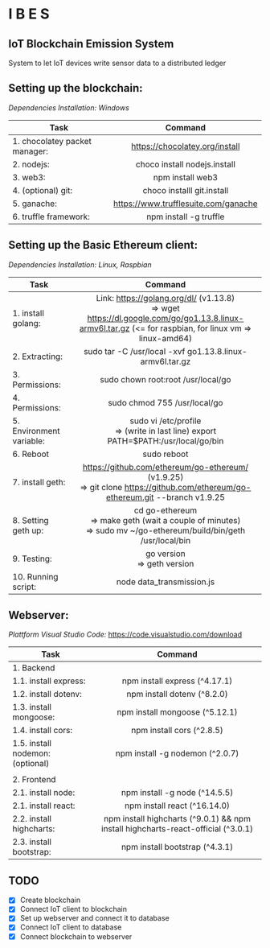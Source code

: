 # I B E S 
## IoT Blockchain Emission System
System to let IoT devices write sensor data to a distributed ledger

## Setting up the blockchain:
_Dependencies Installation: Windows_

| Task                           | Command                                |
|--------------------------------|:--------------------------------------:|
| 1. chocolatey packet manager:  | https://chocolatey.org/install         |
| 2. nodejs:                     | choco install nodejs.install           |
| 3. web3:                       | npm install web3                       |
| 4. (optional) git:             | choco installl git.install             |
| 5. ganache:                    | https://www.trufflesuite.com/ganache   |
| 6. truffle framework:          | npm install -g truffle                 |


## Setting up the Basic Ethereum client:
_Dependencies Installation: Linux, Raspbian_

| Task                     | Command                                                         |
|--------------------------|:---------------------------------------------------------------:|
| 1. install golang:       |     Link: https://golang.org/dl/ (v1.13.8) <br>=> wget https://dl.google.com/go/go1.13.8.linux-armv6l.tar.gz  (<= for raspbian, for linux vm => linux-amd64) |
| 2. Extracting:           |       sudo tar -C /usr/local -xvf go1.13.8.linux-armv6l.tar.gz |
| 3. Permissions:          |       sudo chown root:root /usr/local/go |
| 4. Permissions:          |       sudo chmod 755 /usr/local/go |
| 5. Environment variable: |       sudo vi /etc/profile   <br>=> (write in last line)    export PATH=$PATH:/usr/local/go/bin |
| 6. Reboot                |       sudo reboot |
| 7. install geth:         |       https://github.com/ethereum/go-ethereum/ (v1.9.25) <br>=> git clone https://github.com/ethereum/go-ethereum.git --branch v1.9.25 |
| 8. Setting geth up:      |       cd go-ethereum      <br>=>    make geth (wait a couple of minutes)    <br>=> sudo mv ~/go-ethereum/build/bin/geth /usr/local/bin |
| 9. Testing:              |       go version          <br>=> geth version |
| 10. Running script:      |       node data_transmission.js |


## Webserver:
_Plattform Visual Studio Code:_ https://code.visualstudio.com/download 

| Task                             | Command                                                                            |
|----------------------------------|:----------------------------------------------------------------------------------:|
| 1. Backend                       |                                                                                    |
| 1.1. install express:            | npm install express (^4.17.1)                                                      |
| 1.2. install dotenv:             | npm install dotenv (^8.2.0)                                                        |
| 1.3. install mongoose:           | npm install mongoose (^5.12.1)                                                     |
| 1.4. install cors:               | npm install cors (^2.8.5)                                                          |
| 1.5. install nodemon: (optional) | npm install -g nodemon (^2.0.7)                                                    |
|                                  |                                                                                    |
| 2. Frontend                      |                                                                                    |
| 2.1. install node:               | npm install -g node (^14.5.5)                                                      |
| 2.1. install react:              | npm install react (^16.14.0)                                                       |
| 2.2. install highcharts:         | npm install highcharts (^9.0.1) && npm install highcharts-react-official (^3.0.1)  |
| 2.3. install bootstrap:          | npm install bootstrap (^4.3.1)                                                     |



## TODO
- [x] Create blockchain 
- [x] Connect IoT client to blockchain 
- [x] Set up webserver and connect it to database
- [x] Connect IoT client to database
- [x] Connect blockchain to webserver
